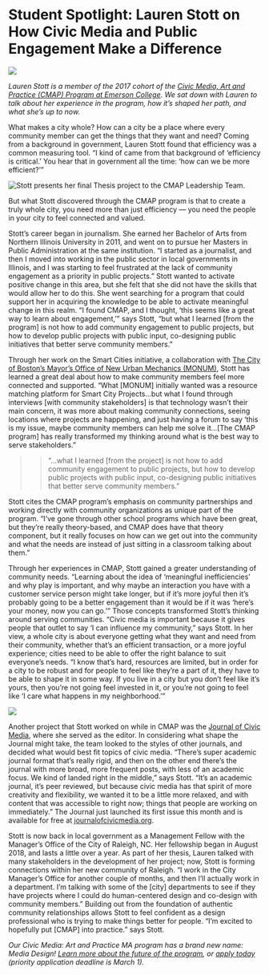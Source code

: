 # Student Spotlight: Lauren Stott on How Civic Media and Public Engagement Make a Difference

![](https://res.cloudinary.com/engagement-lab-home/image/upload/v1/homepage-2.0/news/medium/1_SuX6M6DnwApFQ9if3UGV8A.png)

_Lauren Stott is a member of the 2017 cohort of the [Civic Media, Art and Practice (CMAP) Program at Emerson College](https://www.emerson.edu/academics/media-design-ma). We sat down with Lauren to talk about her experience in the program, how it’s shaped her path, and what she’s up to now._

What makes a city whole? How can a city be a place where every community member can get the things that they want and need? Coming from a background in government, Lauren Stott found that efficiency was a common measuring tool. “I kind of came from that background of ‘efficiency is critical.’ You hear that in government all the time: ‘how can we be more efficient?’”

![Stott presents her final Thesis project to the CMAP Leadership Team.](https://res.cloudinary.com/engagement-lab-home/image/upload/v1/homepage-2.0/news/medium/1_O8y77F-o5Dou_xNORXkO1Q.jpeg)

But what Stott discovered through the CMAP program is that to create a truly whole city, you need more than just efficiency — you need the people in your city to feel connected and valued.

Stott’s career began in journalism. She earned her Bachelor of Arts from Northern Illinois University in 2011, and went on to pursue her Masters in Public Administration at the same institution. “I started as a journalist, and then I moved into working in the public sector in local governments in Illinois, and I was starting to feel frustrated at the lack of community engagement as a priority in public projects.” Stott wanted to activate positive change in this area, but she felt that she did not have the skills that would allow her to do this. She went searching for a program that could support her in acquiring the knowledge to be able to activate meaningful change in this realm. “I found CMAP, and I thought, ‘this seems like a great way to learn about engagement,’” says Stott, “but what I learned [from the program] is not how to add community engagement to public projects, but how to develop public projects with public input, co-designing public initiatives that better serve community members.”

Through her work on the Smart Cities initiative, a collaboration with [The City of Boston’s Mayor’s Office of New Urban Mechanics (MONUM)](https://www.boston.gov/departments/new-urban-mechanics), Stott has learned a great deal about how to make community members feel more connected and supported. “What [MONUM] initially wanted was a resource matching platform for Smart City Projects…but what I found through interviews [with community stakeholders] is that technology wasn’t their main concern, it was more about making community connections, seeing locations where projects are happening, and just having a forum to say ‘this is my issue, maybe community members can help me solve it…[The CMAP program] has really transformed my thinking around what is the best way to serve stakeholders.”

> > “…what I learned [from the project] is not how to add community engagement to public projects, but how to develop public projects with public input, co-designing public initiatives that better serve community members.”

Stott cites the CMAP program’s emphasis on community partnerships and working directly with community organizations as unique part of the program. “I’ve gone through other school programs which have been great, but they’re really theory-based, and CMAP does have that theory component, but it really focuses on how can we get out into the community and what the needs are instead of just sitting in a classroom talking about them.”

Through her experiences in CMAP, Stott gained a greater understanding of community needs. “Learning about the idea of ‘meaningful inefficiencies’ and why play is important, and why maybe an interaction you have with a customer service person might take longer, but if it’s more joyful then it’s probably going to be a better engagement than it would be if it was ‘here’s your money, now you can go.’” Those concepts transformed Stott’s thinking around serving communities. “Civic media is important because it gives people that outlet to say ‘I can influence my community,” says Stott. In her view, a whole city is about everyone getting what they want and need from their community, whether that’s an efficient transaction, or a more joyful experience; cities need to be able to offer the right balance to suit everyone’s needs. “I know that’s hard, resources are limited, but in order for a city to be robust and for people to feel like they’re a part of it, they have to be able to shape it in some way. If you live in a city but you don’t feel like it’s yours, then you’re not going feel invested in it, or you’re not going to feel like ‘I care what happens in my neighborhood.’”

![](https://res.cloudinary.com/engagement-lab-home/image/upload/v1/homepage-2.0/news/medium/1_DDppwyFTCJp2huLciYRxvA.png)

Another project that Stott worked on while in CMAP was the [Journal of Civic Media](https://www.journalofcivicmedia.org/), where she served as the editor. In considering what shape the Journal might take, the team looked to the styles of other journals, and decided what would best fit topics of civic media. “There’s super academic journal format that’s really rigid, and then on the other end there’s the journal with more broad, more frequent posts, with less of an academic focus. We kind of landed right in the middle,” says Stott. “It’s an academic journal, it’s peer reviewed, but because civic media has that spirit of more creativity and flexibility, we wanted it to be a little more relaxed, and with content that was accessible to right now; things that people are working on immediately.” The Journal just launched its first issue this month and is available for free at [journalofcivicmedia.org](http://www.journalofcivicmedia.org).

Stott is now back in local government as a Management Fellow with the Manager’s Office of the City of Raleigh, NC. Her fellowship began in August 2018, and lasts a little over a year. As part of her thesis, Lauren talked with many stakeholders in the development of her project; now, Stott is forming connections within her new community of Raleigh. “I work in the City Manager’s Office for another couple of months, and then I’ll actually work in a department. I’m talking with some of the [city] departments to see if they have projects where I could do human-centered design and co-design with community members.” Building out from the foundation of authentic community relationships allows Stott to feel confident as a design professional who is trying to make things better for people. “I’m excited to hopefully put [CMAP] into practice.” says Stott.

_Our Civic Media: Art and Practice MA program has a brand new name: Media Design! [Learn more about the future of the program](https://medium.com/engagement-lab-emerson-college/program-director-paul-mihailidis-on-our-ma-in-media-design-same-mission-clearer-approach-ca673cdd96b4), or [apply today](https://www.emerson.edu/academics/media-design-ma) (priority application deadline is March 1)._
